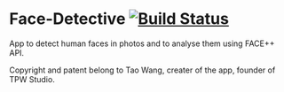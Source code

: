 # Face-Detective [![Build Status](https://travis-ci.org/TPeterW/Face-Detective.svg?branch=master)](https://travis-ci.org/TPeterW/Face-Detective)
App to detect human faces in photos and to analyse them using FACE++ API.

Copyright and patent belong to Tao Wang, creater of the app, founder of TPW Studio.
